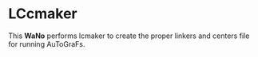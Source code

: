 # LCcmaker

This **WaNo** performs lcmaker to create the proper linkers and centers file for running AuToGraFs.
